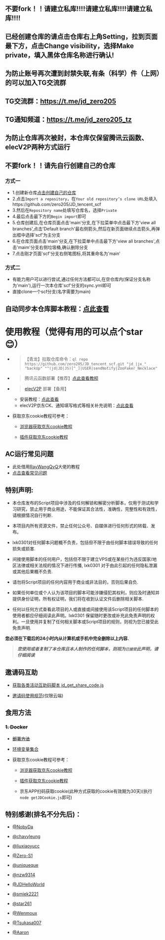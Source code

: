 ## 不要fork！！请建立私库!!!!请建立私库!!!!请建立私库!!!!  
## 已经创建仓库的请点击仓库右上角Setting，拉到页面最下方，点击Change visibility，选择Make private，填入黑体仓库名称进行确认!

## 为防止账号再次遭到封禁失联,有条（科学）件（上网）的可以加入TG交流群
## TG交流群：https://t.me/jd_zero205
## TG通知频道：https://t.me/jd_zero205_tz

## 为防止仓库再次被封，本仓库仅保留腾讯云函数、elecV2P两种方式运行

## 不要fork！！请先自行创建自己的仓库
### 方式一
* 1.创建新仓库[点击创建自己的仓库](https://github.com/new)
* 2.点击`Import a repository`，在`Your old repository’s clone URL`处填入https://github.com/zero205/JD_tencent_scf
* 3.然后在`Repository name`处填写仓库名，选择`Private`
* 4.最后点击最下方的`Begin import`即可
* 5.仓库创建后,在仓库页面点击'main'分支,在下拉菜单中点击最下方'view all branches',点击'Default branch'最右侧箭头,然后在新页面继续点击箭头,再弹出框中选择'scf'为主分支
* 6.在仓库页面点击'main'分支,在下拉菜单中点击最下方'view all branches',点击'maim'分支右侧垃圾桶,确认删除分支
* 7.点击刚才页面'scf'分支右侧笔图标,将其重命名为'main'
### 方式二
* 有能力用户可以进行尝试,通过任何方法都可以,在空仓库内(保证分支名称为'main'),运行一次本仓库'scf'分支的sync.yml即可
* 直接clone一个scf分支(名字需要为main)
## 自动同步本仓库脚本教程：[点此查看](https://github.com/zero205/JD_tencent_scf/blob/main/backUp/reposync.md)  

# 使用教程（觉得有用的可以点个star :blush:）  

* > 【青龙】拉取仓库命令：`ql repo https://github.com/zero205/JD_tencent_scf.git "jd_|jx_"  "backUp" "^(jd|JD|JS)[^_]|USER|sendNotify|ZooFaker_Necklace"`  

* > 腾讯云函数部署【推荐】[点此查看教程](./backUp/tencentscf.md)

* > [elecV2P](https://github.com/elecV2/elecV2P) 部署【备用】
    * 安装教程：[点此查看](https://github.com/elecV2/elecV2P-dei/blob/master/docs/01-overview.md)  
    * elecV2P京东CK、通知填写格式等相关补充说明：[点此查看](./backUp/elecV2P.md)  

- 获取京东cookie教程可参考：
  
  + [浏览器获取京东cookie教程](./backUp/GetJdCookie.md)
    
  + [插件获取京东cookie教程](./backUp/GetJdCookie2.md)
  
## AC运行常见问题  
* 此处借用[RayWangQvQ](https://github.com/RayWangQvQ)大佬的教程  
* [点击查看常见问题](https://github.com/RayWangQvQ/BiliBiliTool.Docs/blob/main/questions.md)  

## 特别声明: 

* 本仓库发布的Script项目中涉及的任何解锁和解密分析脚本，仅用于测试和学习研究，禁止用于商业用途，不能保证其合法性，准确性，完整性和有效性，请根据情况自行判断.

* 本项目内所有资源文件，禁止任何公众号、自媒体进行任何形式的转载、发布。

* lxk0301对任何脚本问题概不负责，包括但不限于由任何脚本错误导致的任何损失或损害.

* 间接使用脚本的任何用户，包括但不限于建立VPS或在某些行为违反国家/地区法律或相关法规的情况下进行传播, lxk0301 对于由此引起的任何隐私泄漏或其他后果概不负责.

* 请勿将Script项目的任何内容用于商业或非法目的，否则后果自负.

* 如果任何单位或个人认为该项目的脚本可能涉嫌侵犯其权利，则应及时通知并提供身份证明，所有权证明，我们将在收到认证文件后删除相关脚本.

* 任何以任何方式查看此项目的人或直接或间接使用该Script项目的任何脚本的使用者都应仔细阅读此声明。lxk0301 保留随时更改或补充此免责声明的权利。一旦使用并复制了任何相关脚本或Script项目的规则，则视为您已接受此免责声明.

 **您必须在下载后的24小时内从计算机或手机中完全删除以上内容.**  </br>
> ***您使用或者复制了本仓库且本人制作的任何脚本，则视为`已接受`此声明，请仔细阅读***   


## 邀请码互助

- [获取各类活动互助码脚本 jd_get_share_code.js](https://raw.githubusercontent.com/zero205/JD_tencent_scf/main/jd_get_share_code.js)

- [邀请码使用规范](githubAction.md#互助码类环境变量)(仅限云端)

## 食用方法

### ~~1. Docker~~

- ~~[部署方法](./docker)~~

- [环境变量集合](./githubAction.md)
 
- 获取京东cookie教程可参考：
  
  + [浏览器获取京东cookie教程](./backUp/GetJdCookie.md)
    
  + [插件获取京东cookie教程](./backUp/GetJdCookie2.md)
    
  + 京东APP扫码获取cookie(此种方式获取的cookie有效期为30天)(执行`node getJDCookie.js`即可)


## 特别感谢(排名不分先后)：


* [@NobyDa](https://github.com/NobyDa)

* [@chavyleung](https://github.com/chavyleung)

* [@liuxiaoyucc](https://github.com/liuxiaoyucc)

* [@Zero-S1](https://github.com/Zero-S1)

* [@uniqueque](https://github.com/uniqueque)

* [@nzw9314](https://github.com/nzw9314)

* [@JDHelloWorld](https://github.com/JDHelloWorld)

* [@smiek2221](https://github.com/smiek2221)

* [@star261](https://github.com/star261)

* [@Wenmoux](https://github.com/Wenmoux)

* [@Tsukasa007](https://github.com/Tsukasa007)

* [@Aaron](https://github.com/Aaron)
